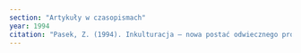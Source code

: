 ```yaml
---
section: "Artykuły w czasopismach"
year: 1994
citation: "Pasek, Z. (1994). Inkulturacja – nowa postać odwiecznego procesu. ZNAK, 472, 12-20."
---
```

